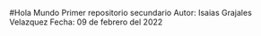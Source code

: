 #Hola Mundo
Primer repositorio secundario
Autor: Isaias Grajales Velazquez
Fecha: 09 de febrero del 2022
